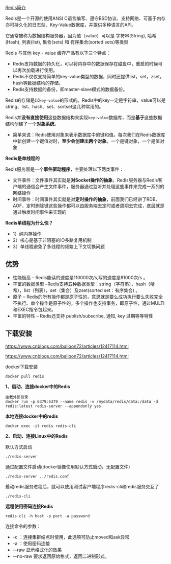 [Redis简介](https://www.cnblogs.com/yjh1995/p/12865972.html)

Redis是一个开源的使用ANSI C语言编写、遵守BSD协议、支持网络、可基于内存亦可持久化的日志型、Key-Value数据库，并提供多种语言的API。

它通常被称为数据结构服务器，因为值（value）可以是 字符串(String), 哈希(Hash), 列表(list), 集合(sets) 和 有序集合(sorted sets)等类型

Redis 与其他 key - value 缓存产品有以下三个特点：

- Redis支持数据的持久化，可以将内存中的数据保存在磁盘中，重启的时候可以再次加载进行使用。
- Redis不仅仅支持简单的key-value类型的数据，同时还提供list，set，zset，hash等数据结构的存储。
- Redis支持数据的备份，即master-slave模式的数据备份。

Redis的存储是以`key-value`的形式的。Redis中的key一定是字符串，value可以是string、list、hash、set、sortset这几种常用的。

Redis并**没有直接使用**这些数据结构来实现`key-value`数据库，而是**基于**这些数据结构创建了一个**对象系统**。

- 简单来说：Redis使用对象来表示数据库中的键和值。每次我们在Redis数据库中新创建一个键值对时，**至少会创建出两个对象**。一个是键对象，一个是值对象

**Redis是单线程的**

Redis服务器是一个**事件驱动程序**，主要处理以下两类事件：

- 文件事件：文件事件其实就是**对Socket操作的抽象**，Redis服务器与Redis客户端的通信会产生文件事件，服务器通过监听并处理这些事件来完成一系列的网络操作
- 时间事件：时间事件其实就是对**定时操作的抽象**，前面我们已经讲了RDB、AOF、定时删除键这些操作都可以由服务端去定时或者周期去完成，底层就是通过触发时间事件来实现的

**Redis单线程为什么快？**

- 1）纯内存操作
- 2）核心是基于非阻塞的IO多路复用机制
- 3）单线程避免了多线程的频繁上下文切换问题

## 优势

- 性能极高 – Redis能读的速度是110000次/s,写的速度是81000次/s 。
- 丰富的数据类型 –Redis支持五种数据类型：string（字符串），hash（哈希），list（列表），set（集合）及zset(sorted set：有序集合) 。
- 原子 – Redis的所有操作都是原子性的，意思就是要么成功执行要么失败完全不执行。单个操作是原子性的。多个操作也支持事务，即原子性，通过MULTI和EXEC指令包起来。
- 丰富的特性 – Redis还支持 publish/subscribe, 通知, key 过期等等特性

## 下载安装

https://www.cnblogs.com/balloon72/articles/12417114.html

https://www.cnblogs.com/balloon72/articles/12417114.html

docker下载安装

```
docker pull redis
```

**1、启动、连接docker中的Redis**

```
挂载外部目录
docker run -p 6379:6379 --name redis -v /mydata/redis/data:/data -d redis:latest redis-server --appendonly yes
```

**本地连接docker中的redis**

```
docker exec -it redis redis-cli
```

**2、启动、连接Linux中的Redis**

默认方式启动 

```
./redis-server
```

通过配置文件启动(docker镜像使用默认方式启动，无配置文件)

```
./redis-server ../redis.conf
```

 启动redis服务进程后，就可以使用测试客户端程序redis-cli和redis服务交互了 

```
./redis-cli
```

**远程使用密码连接Redis**

```
redis-cli -h host -p port -a password
```

 连接命令的参数：

- -c ：连接集群结点时使用，此选项可防止moved和ask异常
- -a ：使用密码连接
- --raw 显示格式化的效果
- --no-raw 要求返回原始格式，返回二进制形式。